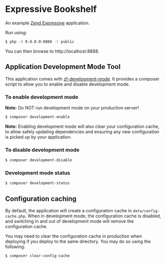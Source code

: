 # Expressive Bookshelf

An example [Zend Expressive](https://zendframework.github.io/zend-expressive/) application.


Run using:

```bash 
$ php -S 0.0.0.0:8888 -t public
```

You can then browse to http://localhost:8888.

## Application Development Mode Tool

This application comes with [zf-development-mode](https://github.com/zfcampus/zf-development-mode). 
It provides a composer script to allow you to enable and disable development mode.

### To enable development mode

**Note:** Do NOT run development mode on your production server!

```bash
$ composer development-enable
```

**Note:** Enabling development mode will also clear your configuration cache, to 
allow safely updating dependencies and ensuring any new configuration is picked 
up by your application.

### To disable development mode

```bash
$ composer development-disable
```

### Development mode status

```bash
$ composer development-status
```

## Configuration caching

By default, the application will create a configuration cache in
`data/config-cache.php`. When in development mode, the configuration cache is
disabled, and switching in and out of development mode will remove the
configuration cache.

You may need to clear the configuration cache in production when deploying if
you deploy to the same directory. You may do so using the following:

```bash
$ composer clear-config-cache
```

